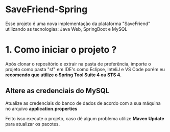 # SaveFriend-Spring

Esse projeto é uma nova implementação da plataforma "SaveFriend" utilizando as tecnologias: Java Web, SpringBoot e MySQL

# 1. Como iniciar o projeto ?

Após clonar o reposítório e extrair na pasta de preferência, importe o projeto como pasta "sf" em IDE's como Eclipse, InteliJ e VS Code porém eu **recomendo que utilize o Spring Tool Suite 4 ou STS 4**.

## Altere as credenciais do MySQL
Atualize as credenciais do banco de dados de acordo com a sua máquina no arquivo **application.properties**

Feito isso execute o projeto, caso dê algum problema utilize **Maven Update** para atualizar os pacotes.
